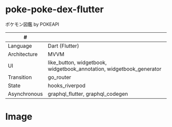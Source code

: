 # poke-poke-dex-flutter
ポケモン図鑑 by POKEAPI 

| # | |
| ---- | ---- |
| Language| Dart (Flutter) |
| Architecture | MVVM |
| UI | like_button, widgetbook, widgetbook_annotation, widgetbook_generator |
| Transition | go_router |
| State | hooks_riverpod |
| Asynchronous | graphql_flutter, graphql_codegen |

# Image

